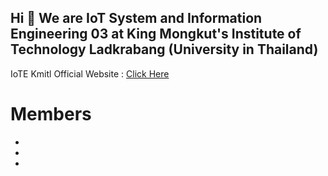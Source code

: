## Hi 👋 We are IoT System and Information Engineering 03 at King Mongkut's Institute of Technology Ladkrabang (University in Thailand)

IoTE Kmitl Official Website : [Click Here](https://www.iote.kmitl.ac.th)

# Members
-
-
-
